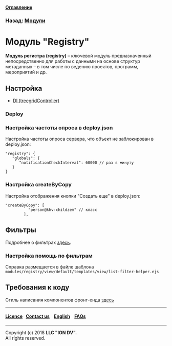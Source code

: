 #### [Оглавление](/docs/ru/index.md)

### Назад: [Модули](/docs/ru/3_modules_description/modules.md)

# Модуль "Registry"

**Модуль регистра (registry)** – ключевой модуль предназначенный непосредственно для работы с данными на основе структур метаданных – в том числе по ведению проектов, программ, мероприятий и др.

## Настройка

* [DI (treegridController)](/docs/ru/3_modules_description/registry_treegrid.md)

### Deploy

### Настройка частоты опроса в deploy.json

Настройка частоты опроса сервера, что объект не заблокирован в deploy.json:

```
"registry": {
   "globals": {
      "notificationCheckInterval": 60000 // раз в минуту
   }
}
```

### Настройка createByCopy

Настройка отображения кнопки "Создать еще" в deploy.json:

```
"createByCopy": [
          "person@khv-childzem" // класс
        ],
```

## Фильтры

Подробнее о фильтрах [здесь](/docs/ru/2_system_description/functionality/filter.md).

### Настройка помощь по фильтрам

Справка размещается в файле шаблона `modules/registry/view/default/templates/view/list-filter-helper.ejs`

## Требования к коду

Cтиль написания компонентов фронт-енда [здесь](/docs/ru/3_modules_description/registry_code.md)

--------------------------------------------------------------------------  


 #### [Licence](/LICENCE.md)&ensp;  [Contact us](https://iondv.ru/index.html) &ensp;  [English](/docs/en/3_modules_description/registry.md) &ensp; [FAQs](/faqs.md)          



--------------------------------------------------------------------------  

Copyright (c) 2018 **LLC "ION DV".**   
All rights reserved.  